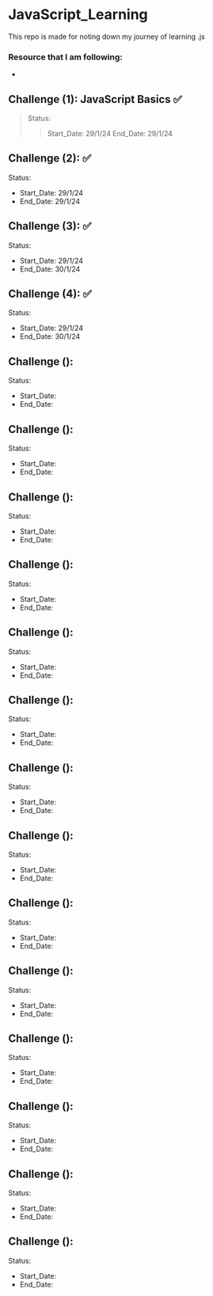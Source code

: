 # JavaScript_Learning
This repo is made for noting down my journey of learning .js
### Resource that I am following: 
- 
## Challenge (1): JavaScript Basics ✅
> Status:
>> Start_Date: 29/1/24
>> End_Date: 29/1/24
## Challenge (2): ✅
Status:
- Start_Date: 29/1/24
- End_Date: 29/1/24
## Challenge (3): ✅
Status:
- Start_Date: 29/1/24
- End_Date:   30/1/24
## Challenge (4): ✅
Status:
- Start_Date: 29/1/24
- End_Date:   30/1/24
## Challenge (): 
Status:
- Start_Date: 
- End_Date:
## Challenge (): 
Status:
- Start_Date: 
- End_Date:
## Challenge (): 
Status:
- Start_Date: 
- End_Date:
## Challenge (): 
Status:
- Start_Date: 
- End_Date:
## Challenge (): 
Status:
- Start_Date: 
- End_Date:
## Challenge (): 
Status:
- Start_Date: 
- End_Date:
## Challenge (): 
Status:
- Start_Date: 
- End_Date:
## Challenge (): 
Status:
- Start_Date: 
- End_Date:
## Challenge (): 
Status:
- Start_Date: 
- End_Date:
## Challenge (): 
Status:
- Start_Date: 
- End_Date:
## Challenge (): 
Status:
- Start_Date: 
- End_Date:
## Challenge (): 
Status:
- Start_Date: 
- End_Date:
## Challenge (): 
Status:
- Start_Date: 
- End_Date:
## Challenge (): 
Status:
- Start_Date: 
- End_Date:
